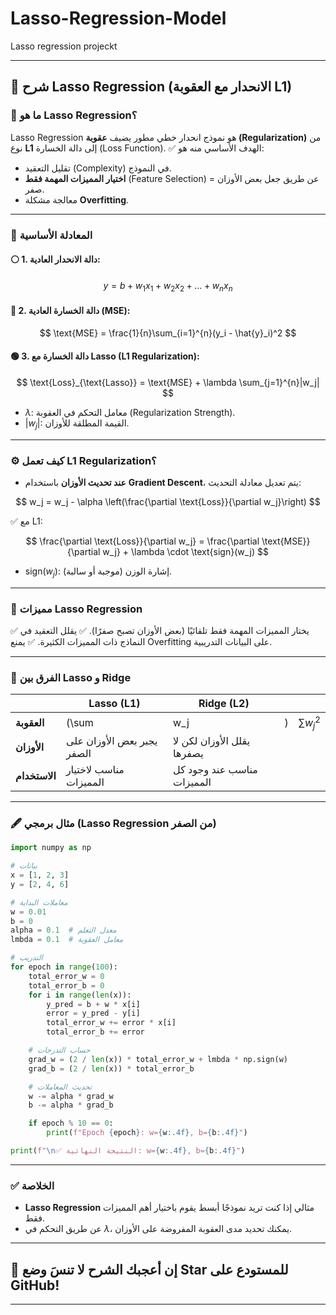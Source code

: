 # Lasso-Regression-Model
Lasso regression projeckt


---

## 📄 **شرح Lasso Regression (الانحدار مع العقوبة L1)**

### 📌 ما هو Lasso Regression؟

Lasso Regression هو نموذج انحدار خطي مطور يضيف **عقوبة (Regularization)** من نوع **L1** إلى دالة الخسارة (Loss Function).
✅ الهدف الأساسي منه هو:

* تقليل التعقيد (Complexity) في النموذج.
* **اختيار المميزات المهمة فقط** (Feature Selection) عن طريق جعل بعض الأوزان = صفر.
* معالجة مشكلة **Overfitting**.

---

### 🧮 **المعادلة الأساسية**

#### ⚪️ 1. دالة الانحدار العادية:

$$
y = b + w_1x_1 + w_2x_2 + ... + w_nx_n
$$

#### 🔴 2. دالة الخسارة العادية (MSE):

$$
\text{MSE} = \frac{1}{n}\sum_{i=1}^{n}(y_i - \hat{y}_i)^2
$$

#### 🟢 3. دالة الخسارة مع Lasso (L1 Regularization):

$$
\text{Loss}_{\text{Lasso}} = \text{MSE} + \lambda \sum_{j=1}^{n}|w_j|
$$

* $\lambda$: معامل التحكم في العقوبة (Regularization Strength).
* $|w_j|$: القيمة المطلقة للأوزان.

---

### ⚙️ **كيف تعمل L1 Regularization؟**

* **عند تحديث الأوزان** باستخدام **Gradient Descent**، يتم تعديل معادلة التحديث:

$$
w_j = w_j - \alpha \left(\frac{\partial \text{Loss}}{\partial w_j}\right)
$$

✅ مع L1:

$$
\frac{\partial \text{Loss}}{\partial w_j} = \frac{\partial \text{MSE}}{\partial w_j} + \lambda \cdot \text{sign}(w_j)
$$

* $\text{sign}(w_j)$: إشارة الوزن (موجبة أو سالبة).

---

### 🎯 **مميزات Lasso Regression**

✅ يختار المميزات المهمة فقط تلقائيًا (بعض الأوزان تصبح صفرًا).
✅ يقلل التعقيد في النماذج ذات المميزات الكثيرة.
✅ يمنع Overfitting على البيانات التدريبية.

---

### 🚨 **الفرق بين Lasso و Ridge**

|               | **Lasso (L1)**             | **Ridge (L2)**             |   |              |
| ------------- | -------------------------- | -------------------------- | - | ------------ |
| **العقوبة**   | (\sum                      | w\_j                       | ) | $\sum w_j^2$ |
| **الأوزان**   | يجبر بعض الأوزان على الصفر | يقلل الأوزان لكن لا يصفرها |   |              |
| **الاستخدام** | مناسب لاختيار المميزات     | مناسب عند وجود كل المميزات |   |              |

---

### 🖋️ **مثال برمجي (Lasso Regression من الصفر)**

```python
import numpy as np

# بيانات
x = [1, 2, 3]
y = [2, 4, 6]

# معاملات البداية
w = 0.01
b = 0
alpha = 0.1  # معدل التعلم
lmbda = 0.1  # معامل العقوبة

# التدريب
for epoch in range(100):
    total_error_w = 0
    total_error_b = 0
    for i in range(len(x)):
        y_pred = b + w * x[i]
        error = y_pred - y[i]
        total_error_w += error * x[i]
        total_error_b += error

    # حساب التدرجات
    grad_w = (2 / len(x)) * total_error_w + lmbda * np.sign(w)
    grad_b = (2 / len(x)) * total_error_b

    # تحديث المعاملات
    w -= alpha * grad_w
    b -= alpha * grad_b

    if epoch % 10 == 0:
        print(f"Epoch {epoch}: w={w:.4f}, b={b:.4f}")

print(f"\n✅ النتيجة النهائية: w={w:.4f}, b={b:.4f}")
```

---

### ✅ **الخلاصة**

* **Lasso Regression** مثالي إذا كنت تريد نموذجًا أبسط يقوم باختيار أهم المميزات فقط.
* عن طريق التحكم في $\lambda$، يمكنك تحديد مدى العقوبة المفروضة على الأوزان.

---

## 🌟 **إن أعجبك الشرح لا تنسَ وضع Star للمستودع على GitHub!**

---


